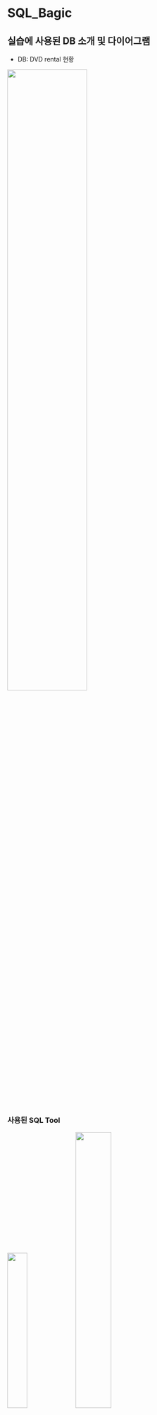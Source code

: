 # SQL_Bagic
## 실습에 사용된 DB 소개 및 다이어그램
- DB: DVD rental 현황 
<img src="https://user-images.githubusercontent.com/80456601/131644143-bdb0ddb1-9d2a-4db4-bea9-3a36801d03bd.png" width="60%" height="60%"/>

### 사용된 SQL Tool

<img src="https://user-images.githubusercontent.com/80456601/132934723-317437de-9561-44b9-b2f3-c32b3c7225c1.png" width="30%" height="30%"/> <img src="https://user-images.githubusercontent.com/80456601/132934792-0ccb6408-426b-4ed5-9f02-aaf3e1b994aa.png" width="40%" height="40%"/> 

- SQL 기본 문법 - Postgre SQL (사용 TOOL은 DBeaver)

## [SQL 문법](https://github.com/Ki-Sung/SQL_Bagic/tree/main/SQL_bagic_grammar)
### Part 1 - 조회와 필터링
  1) [SELECT 문법](https://www.notion.so/SELECT-229b27f8f01f4d4ca0b32c7b958cf7e0)
  2) [ORDER BY 문법](https://www.notion.so/ORDER-BY-645bfd901fe142b1815c25859d1eeb59)
  3) [SELECT DISTINCT 문법](https://www.notion.so/SELECT-DISTINCT-9a29ab26aaed41cd8b9d24b8433c2152)
  4) [WHERE 절](https://www.notion.so/WHERE-ad7298e682d9478f861984e01335e4be)
  5) [LIMIT 절](https://www.notion.so/LIMIT-590fe61afbf043d6a7d8a8c039fe8996)
  6) [FETCH 절](https://www.notion.so/FETCH-f4ca84a0a6c84c0f8f5a43be09a0859c)
  7) [IN 연산자](https://www.notion.so/IN-5f91ab62a3a945d3a77fcfbbfd905c8b)
  8) [BETWEEN 연산자](https://www.notion.so/BETWEEN-d87b8c75fa8849bb88a095378b21a04f)
  9) [LIKE 연산자](https://www.notion.so/LIKE-019ac5bfd58f47ccbae8b55f7fdf340a)
  10) [IS NULL 연산자](https://mica-sheep-286.notion.site/IS-NULL-8bbcd13243ab4f44bcfea55c9341a78c)
### Part 2 - 조인과 집계 데이터
  1) [Join Part1 - INNER, OUTER, SELF JOIN](https://mica-sheep-286.notion.site/JOIN-PART1-c7a1d0834e3a4be6af7a950a40c1b392)
## [실습 문제](https://github.com/Ki-Sung/SQL_Bagic/tree/main/SQL_parctice)
  1) [Part 1 실습문제](https://www.notion.so/d863d5a8544a4e0abe1fa767b29fe34f)
